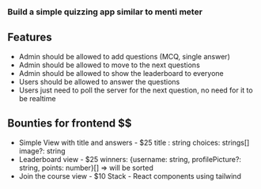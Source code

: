 ### Build a simple quizzing app similar to menti meter

## Features

-   Admin should be allowed to add questions (MCQ, single answer)
-   Admin should be allowed to move to the next questions
-   Admin should be allowed to show the leaderboard to everyone
-   Users should be allowed to answer the questions
-   Users just need to poll the server for the next question, no need for it to be realtime

## Bounties for frontend $$

-   Simple View with title and answers - $25
    title : string
    choices: strings[]
    image?: string
-   Leaderboard view - $25
    winners: {username: string, profilePicture?: string, points: number}[] => will be sorted
-   Join the course view - $10
    Stack - React components using tailwind
